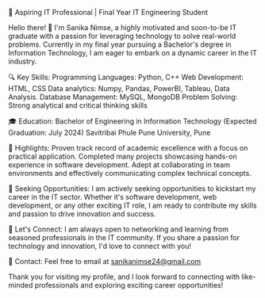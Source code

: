 🚀 Aspiring IT Professional | Final Year IT Engineering Student

Hello there! 👋 I'm Sanika Nimse, a highly motivated and soon-to-be IT graduate with a passion for leveraging technology to solve real-world problems. Currently in my final year pursuing a Bachelor's degree in Information Technology, I am eager to embark on a dynamic career in the IT industry.

🔍 Key Skills:
Programming Languages: Python, C++
Web Development: HTML, CSS
Data analytics: Numpy, Pandas, PowerBI, Tableau, Data Analysis. 
Database Management: MySQL, MongoDB
Problem Solving: Strong analytical and critical thinking skills

🎓 Education:
Bachelor of Engineering in Information Technology (Expected Graduation: July 2024)
Savitribai Phule Pune University, Pune

🌟 Highlights:
Proven track record of academic excellence with a focus on practical application.
Completed many projects showcasing hands-on experience in software development.
Adept at collaborating in team environments and effectively communicating complex technical concepts.

🤝 Seeking Opportunities:
I am actively seeking opportunities to kickstart my career in the IT sector. Whether it's software development, web development, or any other exciting IT role, I am ready to contribute my skills and passion to drive innovation and success.

💬 Let's Connect:
I am always open to networking and learning from seasoned professionals in the IT community. If you share a passion for technology and innovation, I'd love to connect with you!

📧 Contact:
Feel free to  email at sanikanimse24@gmail.com

Thank you for visiting my profile, and I look forward to connecting with like-minded professionals and exploring exciting career opportunities!
